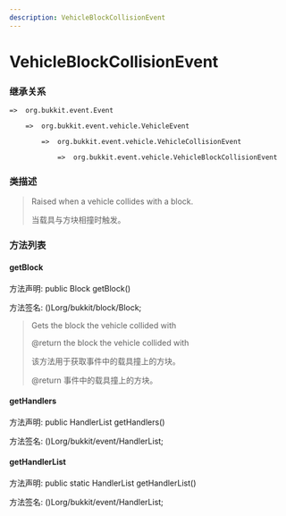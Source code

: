 ```yaml
---
description: VehicleBlockCollisionEvent
---
```


# VehicleBlockCollisionEvent

### 继承关系

    =>  org.bukkit.event.Event

        =>  org.bukkit.event.vehicle.VehicleEvent

            =>  org.bukkit.event.vehicle.VehicleCollisionEvent

                =>  org.bukkit.event.vehicle.VehicleBlockCollisionEvent

### 类描述

> Raised when a vehicle collides with a block.
> 
> <p>
> 
> 当载具与方块相撞时触发。

### 方法列表

#### getBlock

方法声明: public Block getBlock()

方法签名: ()Lorg/bukkit/block/Block;

> Gets the block the vehicle collided with
> 
> @return the block the vehicle collided with
> 
> <p>
> 
> 该方法用于获取事件中的载具撞上的方块。
> 
> @return 事件中的载具撞上的方块。

#### getHandlers

方法声明: public HandlerList getHandlers()

方法签名: ()Lorg/bukkit/event/HandlerList;

#### getHandlerList

方法声明: public static HandlerList getHandlerList()

方法签名: ()Lorg/bukkit/event/HandlerList;